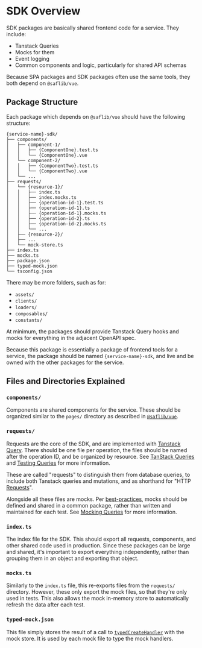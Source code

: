 # SDK Overview

SDK packages are basically shared frontend code for a service. They include:

- Tanstack Queries
- Mocks for them
- Event logging
- Common components and logic, particularly for shared API schemas

Because SPA packages and SDK packages often use the same tools, they both depend on `@saflib/vue`.

## Package Structure

Each package which depends on `@saflib/vue` should have the following structure:

```
{service-name}-sdk/
├── components/
│   ├── component-1/
│   │   ├── {ComponentOne}.test.ts
│   │   └── {ComponentOne}.vue
│   └── component-2/
│   │   ├── {ComponentTwo}.test.ts
│   │   └── {ComponentTwo}.vue
│   └── ...
├── requests/
│   └── {resource-1}/
│   │   ├── index.ts
│   │   ├── index.mocks.ts
│   │   ├── {operation-id-1}.test.ts
│   │   ├── {operation-id-1}.ts
│   │   ├── {operation-id-1}.mocks.ts
│   │   ├── {operation-id-2}.ts
│   │   ├── {operation-id-2}.mocks.ts
│   │   └── ...
│   ├── {resource-2}/
│   ├── ...
│   └── mock-store.ts
├── index.ts
├── mocks.ts
├── package.json
├── typed-mock.json
└── tsconfig.json
```

There may be more folders, such as for:

- `assets/`
- `clients/`
- `loaders/`
- `composables/`
- `constants/`

At minimum, the packages should provide Tanstack Query hooks and mocks for everything in the adjacent OpenAPI spec.

Because this package is essentially a package of frontend tools for a service, the package should be named `{service-name}-sdk`, and live and be owned with the other packages for the service.

## Files and Directories Explained

### `components/`

Components are shared components for the service. These should be organized similar to the `pages/` directory as described in [`@saflib/vue`](../../docs/01-overview.md#pages).

### `requests/`

Requests are the core of the SDK, and are implemented with [Tanstack Query](https://tanstack.com/query/latest/docs/framework/vue/overview). There should be one file per operation, the files should be named after the operation ID, and be organized by resource. See [TanStack Queries](../06-tanstack-queries.md) and [Testing Queries](../05-query-testing.md) for more information.

These are called "requests" to distinguish them from database queries, to include both Tanstack queries and mutations, and as shorthand for "HTTP [Requests](https://developer.mozilla.org/en-US/docs/Web/API/Request)".

Alongside all these files are mocks. Per [best-practices](../../../best-practices.md#build-and-maintain-fakes-stubs-and-adapters-for-service-boundaries), mocks should be defined and shared in a common package, rather than written and maintained for each test. See [Mocking Queries](../08-mocking-queries.md) for more information.

### `index.ts`

The index file for the SDK. This should export all requests, components, and other shared code used in production. Since these packages can be large and shared, it's important to export everything independently, rather than grouping them in an object and exporting that object.

### `mocks.ts`

Similarly to the `index.ts` file, this re-exports files from the `requests/` directory. However, these only export the mock files, so that they're only used in tests. This also allows the mock in-memory store to automatically refresh the data after each test.

### `typed-mock.json`

This file simply stores the result of a call to [`typedCreateHandler`](../ref/@saflib/vue/testing/functions/typedCreateHandler.md) with the mock store. It is used by each mock file to type the mock handlers.
